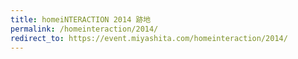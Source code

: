 ```yaml
---
title: homeiNTERACTION 2014 跡地
permalink: /homeinteraction/2014/
redirect_to: https://event.miyashita.com/homeinteraction/2014/
---
```

